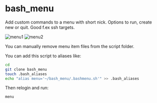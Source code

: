 # bash_menu
Add custom commands to a menu with short nick. Options to run, create new or quit. Good f.ex ssh targets.

![menu1](https://user-images.githubusercontent.com/73587747/142691557-5edf422c-623c-4919-803f-b88ecedd989b.png)
![menu2](https://user-images.githubusercontent.com/73587747/142691571-1540b87a-21a5-4407-9e06-ef7b32cb8068.png)


You can manually remove menu item files from the script folder.




You can add this script to aliases like:
```bash
cd
git clone bash_menu
touch .bash_aliases
echo "alias menu='~/bash_menu/.bashmenu.sh'" >> .bash_aliases
```
Then relogin and run:
```bash
menu
```
